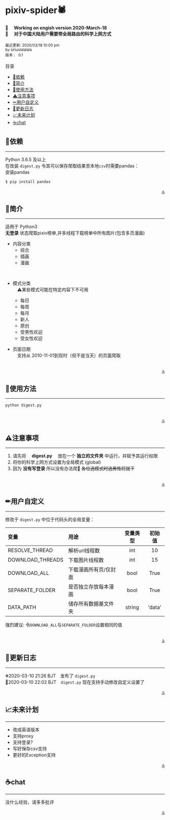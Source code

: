 # pixiv-spider🕷
📣 &emsp;**Working on engish version 2020-March-18**  
📣 &emsp;**对于中国大陆用户需要带全局路由的科学上网方式** 
<br> <br> 
<small>最近更新: 2020/03/18 10:00 pm</small><br>
<small>by siriuslalalala</small><br>
<small>版本 :&emsp;0.1</small><br>
<br>
目录
* [🎫依赖](#依赖)
* [📃简介](#简介)
* [🍴使用方法](#使用方法)
* [⚠注意事项](#注意事项)
* [✏用户自定义](#用户自定义)
* [🧾更新日志](#更新日志)
* [📈未来计划](#未来计划)
* [☕chat](#chat)


## 🎫依赖
-----------------------
Python 3.6.5 及以上  
在改装&nbsp;`digest.py`&nbsp;令其可以保存爬取结果至本地`csv`时需要pandas：  
安装pandas
```python
$ pip install pandas
```
<div align="right"><a href ='#pixiv-spide'>🔝</a></div>  

##  📃简介 
-----------------------
适用于 Python3   
**无登录**&nbsp;状态爬取pixiv榜单,并多线程下载榜单中所有图片(包含多页漫画)  

+  内容分类
    *  综合
    *  插画
    *  漫画  
<br>  

+  模式分类  
&emsp;⚠某些模式可能在特定内容下不可用
    *  每日
    *  每周
    *  每月  
    *  新人
    *  原创
    *  受男性欢迎
    *  受女性欢迎

+ 页面日期  
&emsp;支持从 <kdb>2010-11-01</kdb>到现时（但不是当天）的页面爬取  
<br> 
<div align="right"><a href ='#pixiv-spider'>🔝</a></div>    

##  🍴使用方法 
----------------------- 
```python
python digest.py
```
<br> 
<div align="right"><a href ='#pixiv-spider'>🔝</a></div>  

##  ⚠注意事项   
-----------------------   
1.  请先将&emsp; **digest.py** &emsp;放在一个&nbsp;**独立的文件夹**&nbsp;中运行，并赋予其运行权限
2.  将你的科学上网方式设置为全局模式 (global)
3.  因为 **没有写登录** 所以没有办法爬🔞 ~~各位选模式时选男性将就下~~ 
<br>
<div align="right"><a href ='#pixiv-spider'>🔝</a></div> 

## ✏用户自定义
---------------------
修改于 `digest.py` 中位于代码头的全局变量：

| 变量             | 用途                  | 变量类型 | 初始值 |
| :--------------- | :-------------------- | :------: | :----: |
| RESOLVE_THREAD   | 解析url线程数         |   int    |   10   |
| DOWNLOAD_THREADS | 下载图片线程数        |   int    |   15   |
| DOWNLOAD_ALL     | 下载漫画所有页/仅封面 |   bool   |  True  |
| SEPARATE_FOLDER  | 是否独立存放每本漫画  |   bool   |  True  |
| DATA_PATH        | 储存所有数据基文件夹  |  string  | 'data' |

强烈建议: 令`DOWNLOAD_ALL`与`SEPARATE_FOLDER`设置相同的值  

<br>
<div align="right"><a href ='#pixiv-spider'>🔝</a></div>  





## 🧾更新日志
-------------
➕2020-03-10 21:26 BJT&emsp;发布了 `digest.py`  
🔧2020-03-10 22:02 BJT&emsp;`digest.py` 现在支持手动修改自定义设置了 
  
<div align="right"><a href ='#pixiv-spider'>🔝</a></div>  


## 📈未来计划 
-----------
+ 改成英语版本  
+ 支持proxy   
+ 支持登录?  
+ 写好保存csv支持  
+ 更好的Exception支持  
<div align="right"><a href ='#pixiv-spider'>🔝</a></div>  

## ☕chat
-------------
没什么经验，请多多批评

<div align="right"><a href ='#pixiv-spider'>🔝</a></div> 
 


